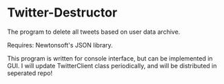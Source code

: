 # Twitter-Destructor
The program to delete all tweets based on user data archive.

Requires: Newtonsoft's JSON library.

This program is written for console interface, but can be implemented in GUI.
I will update TwitterClient class periodically, and will be distributed in seperated repo!
